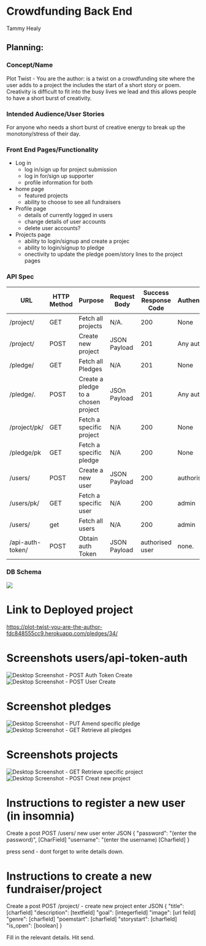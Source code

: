 # Crowdfunding Back End
Tammy Healy
## Planning:
### Concept/Name
Plot Twist - You are the author: is a twist on a crowdfunding site where the user adds to a project the includes the start of a short story or poem.
Creativity is difficult to fit into the busy lives we lead and this allows people to have a short burst of creativity.

### Intended Audience/User Stories
For anyone who needs a short burst of creative energy to break up the monotony/stress of their day.

### Front End Pages/Functionality
- Log in
    -  log in/sign up for project submission
    - log in for/sign up supporter
    - profile information for both
- home page
    - featured projects
    - ability to choose to see all fundraisers
- Profile page
    - details of currently logged in users
    - change details of user accounts
    - delete user accounts?
- Projects page
    - ability to login/signup and create a projec
    - ability to login/signup to pledge
    - onectivity to update the pledge poem/story lines to the project pages

### API Spec


| URL              | HTTP Method | Purpose                             | Request Body | Success Response Code | Authentication/Authorisation |
| ---------------- | ----------- | ----------------------------------- | ------------ | --------------------- | ---------------------------- |
| /project/        | GET         | Fetch all projects                  | N/A.         | 200                   | None                         |
| /project/        | POST        | Create new project                  | JSON Payload | 201                   | Any authorised user          |
| /pledge/         | GET         | Fetch all Pledges                   | N/A          | 201                   | None                         |
| /pledge/.        | POST        | Create a pledge to a chosen project | JSOn Payload | 201                   | Any authorised user          |
| /project/pk/     | GET         | Fetch a specific project            | N/A          | 200                   | None                         |
| /pledge/pk       | GET         | Fetch a specific pledge             | N/A          | 200                   | None                         |
| /users/          | POST        | Create a new user                   | JSON Payload | 200                   | authorised user              |
| /users/pk/       | GET         | Fetch a specific user               | N/A          | 200                   | admin                        |
| /users/          | get         | Fetch all users                     | N/A          | 200                   | admin                        |
| /api-auth-token/ | POST        | Obtain auth Token                   | JSON Payload | authorised user       | none.                        |




### DB Schema
![](./database.drawio.svg)

# Link to Deployed project

https://plot-twist-you-are-the-author-fdc848555cc9.herokuapp.com/pledges/34/

# Screenshots users/api-token-auth

![Desktop Screenshot - POST Auth Token Create](.//plottwist/images/post_api_token_auth.png)
![Desktop Screenshot - POST User Create](.//plottwist/images/post_users_create_new.png)

# Screenshot pledges
![Desktop Screenshot - PUT Amend specific pledge](.//plottwist/images/put_pledges_pk.png)
![Desktop Screenshot - GET Retrieve all pledges](.//plottwist/images/get_pledges_all.png)

# Screenshots projects
![Desktop Screenshot - GET Retrieve specific project](.//plottwist/images/get_project_pk.png)
![Desktop Screenshot - POST Creat new project](.//plottwist/images/post_project_create_new.png)

# Instructions to register a new user (in insomnia)

Create a post
POST /users/ new user
enter JSON 
{
    "password": "(enter the password)", [CharField]
    "username": "(enter the username) [Charfield]
}

press send - dont forget to write details down.

# Instructions to create a new fundraiser/project

Create a post 
POST /project/ - create new project
enter JSON
{
    "title": [charfield]
	"description": [textfield]
	"goal": [integerfield]
	"image": [url feild]
	"genre": [charfield]
	"poemstart": [charfield]
	"storystart": [charfield]
	"is_open": [boolean]
}

Fill in the relevant details.
Hit send.